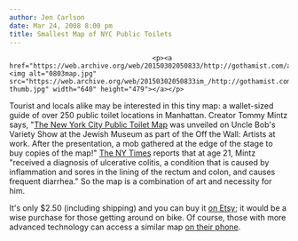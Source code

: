 ```yaml
---
author: Jen Carlson
date: Mar 24, 2008 8:00 pm
title: Smallest Map of NYC Public Toilets
---
```


	
										<p><a href="https://web.archive.org/web/20150302050833/http://gothamist.com/attachments/arts_jen/0803map.jpg"><img alt="0803map.jpg" src="https://web.archive.org/web/20150302050833im_/http://gothamist.com/attachments/arts_jen/0803map-thumb.jpg" width="640" height="479"></a></p>

<p>Tourist and locals alike may be interested in this tiny map: a wallet-sized guide of over 250 public toilet locations in Manhattan. Creator Tommy Mintz says, &quot;<a href="https://web.archive.org/web/20150302050833/http://nyctoiletmap.com/">The New York City Public Toilet Map</a> was unveiled  on Uncle Bob&apos;s Variety Show at the Jewish Museum as part of the Off the Wall: Artists at work. After the presentation, a mob gathered at the edge of the stage to buy copies of the map!&quot; <a href="https://web.archive.org/web/20150302050833/http://cityroom.blogs.nytimes.com/2008/03/24/finding-a-toilet-as-performance-art/">The NY Times</a> reports that at age 21, Mintz &quot;received a diagnosis of ulcerative colitis, a condition that is caused by inflammation and sores in the lining of the rectum and colon, and causes frequent diarrhea.&quot; So the map is a combination of art and necessity for him.</p>

<p>It&apos;s only $2.50 (including shipping) and you can buy it <a href="https://web.archive.org/web/20150302050833/http://www.etsy.com/view_listing.php?listing_id=10481089">on Etsy</a>; it would be a wise purchase for those getting around on bike. Of course, those with more advanced technology can access a similar map <a href="https://web.archive.org/web/20150302050833/http://gothamist.com/2006/05/07/map_of_the_day_53.php">on their phone</a>. </p>					
										
									
				